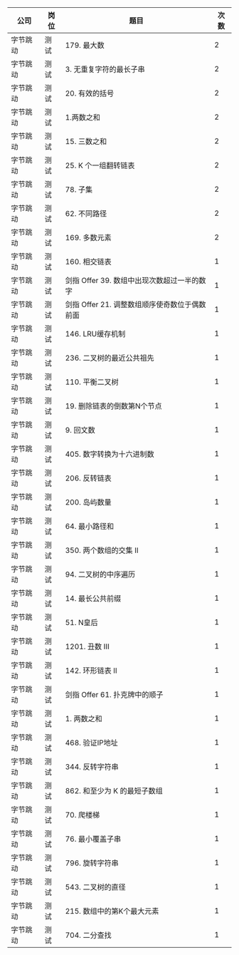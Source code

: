 | 公司   | 岗位 | 题目                            | 次数 |
|------|----|-------------------------------|----|
| 字节跳动 | 测试 | 179\. 最大数                     | 2  |
| 字节跳动 | 测试 | 3\. 无重复字符的最长子串                | 2  |
| 字节跳动 | 测试 | 20\. 有效的括号                    | 2  |
| 字节跳动 | 测试 | 1\.两数之和                       | 2  |
| 字节跳动 | 测试 | 15\. 三数之和                     | 2  |
| 字节跳动 | 测试 | 25\. K 个一组翻转链表                | 2  |
| 字节跳动 | 测试 | 78\. 子集                       | 2  |
| 字节跳动 | 测试 | 62\. 不同路径                     | 2  |
| 字节跳动 | 测试 | 169\. 多数元素                    | 2  |
| 字节跳动 | 测试 | 160\. 相交链表                    | 1  |
| 字节跳动 | 测试 | 剑指 Offer 39\. 数组中出现次数超过一半的数字  | 1  |
| 字节跳动 | 测试 | 剑指 Offer 21\. 调整数组顺序使奇数位于偶数前面 | 1  |
| 字节跳动 | 测试 | 146\. LRU缓存机制                 | 1  |
| 字节跳动 | 测试 | 236\. 二叉树的最近公共祖先              | 1  |
| 字节跳动 | 测试 | 110\. 平衡二叉树                   | 1  |
| 字节跳动 | 测试 | 19\. 删除链表的倒数第N个节点             | 1  |
| 字节跳动 | 测试 | 9\. 回文数                       | 1  |
| 字节跳动 | 测试 | 405\. 数字转换为十六进制数              | 1  |
| 字节跳动 | 测试 | 206\. 反转链表                    | 1  |
| 字节跳动 | 测试 | 200\. 岛屿数量                    | 1  |
| 字节跳动 | 测试 | 64\. 最小路径和                    | 1  |
| 字节跳动 | 测试 | 350\. 两个数组的交集 II              | 1  |
| 字节跳动 | 测试 | 94\. 二叉树的中序遍历                 | 1  |
| 字节跳动 | 测试 | 14\. 最长公共前缀                   | 1  |
| 字节跳动 | 测试 | 51\. N皇后                      | 1  |
| 字节跳动 | 测试 | 1201\. 丑数 III                 | 1  |
| 字节跳动 | 测试 | 142\. 环形链表 II                 | 1  |
| 字节跳动 | 测试 | 剑指 Offer 61\. 扑克牌中的顺子         | 1  |
| 字节跳动 | 测试 | 1\. 两数之和                      | 1  |
| 字节跳动 | 测试 | 468\. 验证IP地址                  | 1  |
| 字节跳动 | 测试 | 344\. 反转字符串                   | 1  |
| 字节跳动 | 测试 | 862\. 和至少为 K 的最短子数组           | 1  |
| 字节跳动 | 测试 | 70\. 爬楼梯                      | 1  |
| 字节跳动 | 测试 | 76\. 最小覆盖子串                   | 1  |
| 字节跳动 | 测试 | 796\. 旋转字符串                   | 1  |
| 字节跳动 | 测试 | 543\. 二叉树的直径                  | 1  |
| 字节跳动 | 测试 | 215\. 数组中的第K个最大元素             | 1  |
| 字节跳动 | 测试 | 704\. 二分查找                    | 1  |

